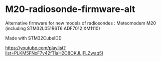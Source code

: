 # M20-radiosonde-firmware-alt
Alternative firmware for new models of radiosondes : Meteomodem M20 (including STM32L051R6T6 ADF7012 XM1110)

Made with STM32CubeIDE

https://youtube.com/playlist?list=PLKM5FNxF7v42fTIaH2O8OKJLjFLZwaq5I